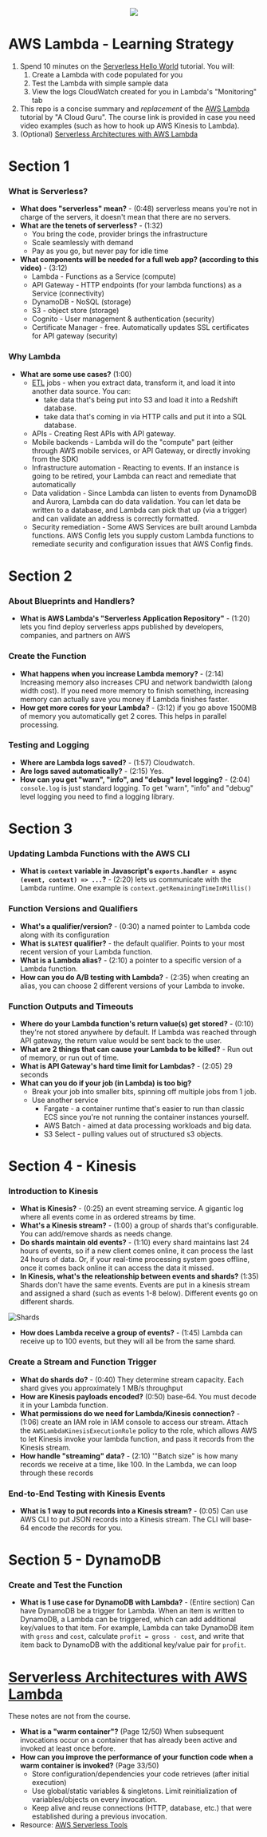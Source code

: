 <p align="center">
    <img src="images/lambda_logo.png">
</p>


# AWS Lambda - Learning Strategy

1. Spend 10 minutes on the [Serverless Hello World](https://aws.amazon.com/getting-started/tutorials/run-serverless-code) tutorial. You will:
    1. Create a Lambda with code populated for you
    1. Test the Lambda with simple sample data
    1. View the logs CloudWatch created for you in Lambda's "Monitoring" tab
1. This repo is a concise summary and _replacement_ of the [AWS Lambda](https://acloud.guru/learn/aws-lambda) tutorial by "A Cloud Guru". The course link is provided in case you need video examples (such as how to hook up AWS Kinesis to Lambda).
1. (Optional) [Serverless Architectures with AWS Lambda](https://d1.awsstatic.com/whitepapers/serverless-architectures-with-aws-lambda.pdf?did=wp_card&trk=wp_card)

# Section 1

### What is Serverless?

- __What does "serverless" mean?__ - (0:48) serverless means you're not in charge of the servers, it doesn't mean that there are no servers.
- __What are the tenets of serverless?__ - (1:32)
  - You bring the code, provider brings the infrastructure
  - Scale seamlessly with demand
  - Pay as you go, but never pay for idle time
- __What components will be needed for a full web app? (according to this video)__ - (3:12)
  - Lambda - Functions as a Service (compute)
  - API Gateway - HTTP endpoints (for your lambda functions) as a Service (connectivity)
  - DynamoDB - NoSQL (storage)
  - S3 - object store (storage)
  - Cognito - User management & authentication (security)
  - Certificate Manager - free. Automatically updates SSL certificates for API gateway (security)

### Why Lambda

- __What are some use cases?__ (1:00)
  - [ETL](https://www.webopedia.com/TERM/E/ETL.html) jobs - when you extract data, transform it, and load it into another data source. You can:
    - take data that's being put into S3 and load it into a Redshift database.
    - take data that's coming in via HTTP calls and put it into a SQL database.
  - APIs - Creating Rest APIs with API gateway.
  - Mobile backends - Lambda will do the "compute" part (either through AWS mobile services, or API Gateway, or directly invoking from the SDK)
  - Infrastructure automation - Reacting to events. If an instance is going to be retired, your Lambda can react and remediate that automatically
  - Data validation - Since Lambda can listen to events from DynamoDB and Aurora, Lambda can do data validation. You can let data be written to a database, and Lambda can pick that up (via a trigger) and can validate an address is correctly formatted.
  - Security remediation - Some AWS Services are built around Lambda functions. AWS Config lets you supply custom Lambda functions to remediate security and configuration issues that AWS Config finds.


# Section 2

### About Blueprints and Handlers?

- __What is AWS Lambda's "Serverless Application Repository"__ - (1:20) lets you find deploy serverless apps published by developers, companies, and partners on AWS

### Create the Function

- __What happens when you increase Lambda memory?__ - (2:14) Increasing memory also increases CPU and network bandwidth (along width cost). If you need more memory to finish something, increasing memory can actually save you money if Lambda finishes faster.
- __How get more cores for your Lambda?__ - (3:12) if you go above 1500MB of memory you automatically get 2 cores. This helps in parallel processing.

### Testing and Logging

- __Where are Lambda logs saved?__ - (1:57) Cloudwatch.
- __Are logs saved automatically?__ - (2:15) Yes.
- __How can you get "warn", "info", and "debug" level logging?__ - (2:04) `console.log` is just standard logging. To get "warn", "info" and "debug" level logging you need to find a logging library.


# Section 3

### Updating Lambda Functions with the AWS CLI

- __What is `context` variable in Javascript's `exports.handler = async (event, context) => ...`?__ - (2:20) lets us communicate with the Lambda runtime. One example is `context.getRemainingTimeInMillis()`

### Function Versions and Qualifiers

- __What's a qualifier/version?__ - (0:30) a named pointer to Lambda code along with its configuration
- __What is `$LATEST` qualifier?__ - the default qualifier. Points to your most recent version of your Lambda function.
- __What is a Lambda alias?__ - (2:10) a pointer to a specific version of a Lambda function.
- __How can you do A/B testing with Lambda?__ - (2:35) when creating an alias, you can choose 2 different versions of your Lambda to invoke.

### Function Outputs and Timeouts

- __Where do your Lambda function's return value(s) get stored?__ - (0:10) they're not stored anywhere by default. If Lambda was reached through API gateway, the return value would be sent back to the user.
- __What are 2 things that can cause your Lambda to be killed?__ - Run out of memory, or run out of time.
- __What is API Gateway's hard time limit for Lambdas?__ - (2:05) 29 seconds
- __What can you do if your job (in Lambda) is too big?__
  - Break your job into smaller bits, spinning off multiple jobs from 1 job.
  - Use another service
    - Fargate - a container runtime that's easier to run than classic ECS since you're not running the container instances yourself.
    - AWS Batch - aimed at data processing workloads and big data.
    - S3 Select - pulling values out of structured s3 objects.


# Section 4 - Kinesis

### Introduction to Kinesis

- __What is Kinesis?__ - (0:25) an event streaming service. A gigantic log where all events come in as ordered streams by time.
- __What's a Kinesis stream?__ - (1:00) a group of shards that's configurable. You can add/remove shards as needs change.
- __Do shards maintain old events?__ - (1:10) every shard maintains last 24 hours of events, so if a new client comes online, it can process the last 24 hours of data. Or, if your real-time processing system goes offline, once it comes back online it can access the data it missed.
- __In Kinesis, what's the releationship between events and shards?__ (1:35) Shards don't have the same events. Events are put in a kinesis stream and assigned a shard (such as events 1-8 below). Different events go on different shards.

![Shards](images/shards.png)

- __How does Lambda receive a group of events?__ - (1:45) Lambda can receive up to 100 events, but they will all be from the same shard.

### Create a Stream and Function Trigger

- __What do shards do?__ - (0:40) They determine stream capacity. Each shard gives you approximately 1 MB/s throughput
- __How are Kinesis payloads encoded?__ (0:50) base-64. You must decode it in your Lambda function.
- __What permissions do we need for Lambda/Kinesis connection?__ - (1:06) create an IAM role in IAM console to access our stream. Attach the `AWSLambdaKinesisExecutionRole` policy to the role, which allows AWS to let Kinesis invoke your lambda function, and pass it records from the Kinesis stream.
- __How handle "streaming" data?__ - (2:10) '"Batch size" is how many records we receive at a time, like 100. In the Lambda, we can loop through these records

### End-to-End Testing with Kinesis Events

- __What is 1 way to put records into a Kinesis stream?__ - (0:05) Can use AWS CLI to put JSON records into a Kinesis stream. The CLI will base-64 encode the records for you.


# Section 5 - DynamoDB

### Create and Test the Function

- __What is 1 use case for DynamoDB with Lambda?__ - (Entire section) Can have DynamoDB be a trigger for Lambda. When an item is written to DynamoDB, a Lambda can be triggered, which can add additional key/values to that item. For example, Lambda can take DynamoDB item with `gross` and `cost`, calculate `profit = gross - cost`, and write that item back to DynamoDB with the additional key/value pair for `profit`.


# [Serverless Architectures with AWS Lambda](https://d1.awsstatic.com/whitepapers/serverless-architectures-with-aws-lambda.pdf?did=wp_card&trk=wp_card)

These notes are not from the course.

- __What is a "warm container"?__ (Page 12/50) When subsequent invocations occur on a container that has already been active and invoked at least once before.
- __How can you improve the performance of your function code when a warm container is invoked?__ (Page 33/50)
  - Store configuration/dependencies your code retrieves (after initial execution)
  - Use global/static variables & singletons. Limit reinitialization of variables/objects on every invocation.
  - Keep alive and reuse connections (HTTP, database, etc.) that were established during a previous invocation.
- Resource: [AWS Serverless Tools](https://aws.amazon.com/serverless)
